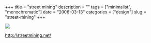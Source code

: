 +++
title = "street mining"
description = ""
tags = ["minimalist", "monochromatic"]
date = "2008-03-13"
categories = ["design"]
slug = "street-mining"
+++


 

  <div id="screens-thumbs" class="clearfix">
    <div class="txt-center" id="design-submission"><a href="http://streetmining.net/"><img id='bluga-thumbnail-834' class='bluga-thumbnail large' src='http://media.konigi.com/bluga/
wt47f27907d705d_0.jpg'/></a></div>  
  </div>   
<p><a href="http://streetmining.net/">http://streetmining.net/</a></p>




